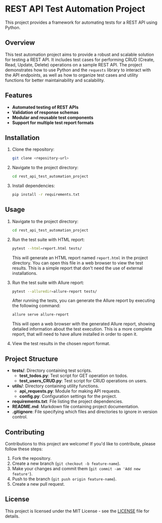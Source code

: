 # REST API Test Automation Project

This project provides a framework for automating tests for a REST API using Python.

## Overview

This test automation project aims to provide a robust and scalable solution for testing a REST API. It includes test cases for performing CRUD (Create, Read, Update, Delete) operations on a sample REST API. The project demonstrates how to use Python and the `requests` library to interact with the API endpoints, as well as how to organize test cases and utility functions for better maintainability and scalability.

## Features

- **Automated testing of REST APIs**
- **Validation of response schemas**
- **Modular and reusable test components**
- **Support for multiple test report formats**

## Installation

1. Clone the repository:

    ```bash
    git clone <repository-url>
    ```

2. Navigate to the project directory:

    ```bash
    cd rest_api_test_automation_project
    ```

3. Install dependencies:

    ```bash
    pip install -r requirements.txt
    ```

## Usage

1. Navigate to the project directory:

    ```bash
    cd rest_api_test_automation_project
    ```

2. Run the test suite with HTML report:

    ```bash
    pytest --html=report.html tests/
    ```

    This will generate an HTML report named `report.html` in the project directory. You can open this file in a web browser to view the test results. This is a simple report that don't need the use of external installations.

3. Run the test suite with Allure report:

    ```bash
    pytest --alluredir=allure-report tests/
    ```

    After running the tests, you can generate the Allure report by executing the following command:

    ```bash
    allure serve allure-report
    ```

    This will open a web browser with the generated Allure report, showing detailed information about the test execution.
    This is a more complete report, that will need to have allure installed in order to open it.

4. View the test results in the chosen report format.

## Project Structure

- **tests/**: Directory containing test scripts.
    - **test_todos.py**: Test script for GET operation on todos.
    - **test_users_CRUD.py**: Test script for CRUD operations on users.
- **utils/**: Directory containing utility functions.
    - **api_requests.py**: Module for making API requests.
    - **config.py**: Configuration settings for the project.
- **requirements.txt**: File listing the project dependencies.
- **README.md**: Markdown file containing project documentation.
- **.gitignore**: File specifying which files and directories to ignore in version control.

## Contributing

Contributions to this project are welcome! If you'd like to contribute, please follow these steps:

1. Fork the repository.
2. Create a new branch (`git checkout -b feature-name`).
3. Make your changes and commit them (`git commit -am 'Add new feature'`).
4. Push to the branch (`git push origin feature-name`).
5. Create a new pull request.

## License

This project is licensed under the MIT License - see the [LICENSE](LICENSE) file for details.